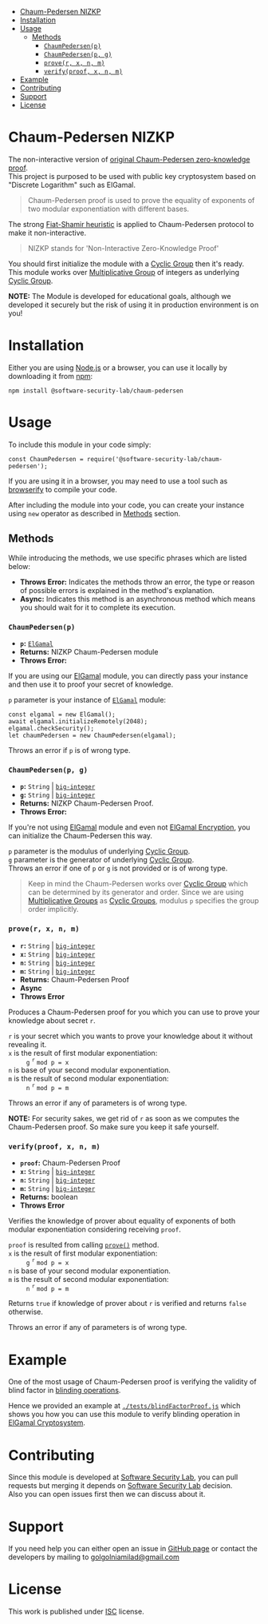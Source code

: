 - [Chaum-Pedersen NIZKP](#chaum-pedersen-nizkp)
- [Installation](#installation)
- [Usage](#usage)
  - [Methods](#methods)
    - [`ChaumPedersen(p)`](#chaumpedersenp)
    - [`ChaumPedersen(p, g)`](#chaumpedersenp-g)
    - [`prove(r, x, n, m)`](#prover-x-n-m)
    - [`verify(proof, x, n, m)`](#verifyproof-x-n-m)
- [Example](#example)
- [Contributing](#contributing)
- [Support](#support)
- [License](#license)

# Chaum-Pedersen NIZKP

The non-interactive version of [original Chaum-Pedersen zero-knowledge proof][cp].  
This project is purposed to be used with public key cryptosystem based on "Discrete Logarithm" such as ElGamal.

>Chaum-Pedersen proof is used to prove the equality of exponents of two modular exponentiation with different bases.

The strong [Fiat-Shamir heuristic][fsh] is applied to Chaum-Pedersen protocol to make it non-interactive.

> NIZKP stands for 'Non-Interactive Zero-Knowledge Proof'

You should first initialize the module with a [Cyclic Group][cg] then it's ready.  
This module works over [Multiplicative Group][mg] of integers as underlying [Cyclic Group][cg].

**NOTE:** The Module is developed for educational goals, although we developed it securely but the risk of using it in production environment is on you!

# Installation

Either you are using [Node.js][nj] or a browser, you can use it locally by downloading it from [npm][np]: 
```
npm install @software-security-lab/chaum-pedersen
```

# Usage 

To include this module in your code simply:

```
const ChaumPedersen = require('@software-security-lab/chaum-pedersen');
```

If you are using it in a browser, you may need to use a tool such as [browserify][by] to compile your code.

After including the module into your code, you can create your instance using `new` operator as described in [Methods](#methods) section.

## Methods

While introducing the methods, we use specific phrases which are listed below:
* **Throws Error:** Indicates the methods throw an error, the type or reason of possible errors is explained in the method's explanation.
* **Async:** Indicates this method is an asynchronous method which means you should wait for it to complete its execution.

### `ChaumPedersen(p)`
* **`p`:** [`ElGamal`][ourelg]
* **Returns:** NIZKP Chaum-Pedersen module
* **Throws Error:**

If you are using our [ElGamal][ourelg] module, you can directly pass your instance and then use it to proof your secret of knowledge.

`p` parameter is your instance of [`ElGamal`][ourelg] module:

```
const elgamal = new ElGamal();
await elgamal.initializeRemotely(2048);
elgamal.checkSecurity();
let chaumPedersen = new ChaumPedersen(elgamal);
```

Throws an error if `p` is of wrong type.

### `ChaumPedersen(p, g)`
* **`p`:** `String` | [`big-integer`][bi]
* **`g`:** `String` | [`big-integer`][bi]
* **Returns:** NIZKP Chaum-Pedersen Proof.
* **Throws Error:**

If you're not using [ElGamal][ourelg] module and even not [ElGamal Encryption][eg], you can initialize the Chaum-Pedersen this way.

`p` parameter is the modulus of underlying [Cyclic Group][cg].  
`g` parameter is the generator of underlying [Cyclic Group][cg].  
Throws an error if one of `p` or `g` is not provided or is of wrong type.

> Keep in mind the Chaum-Pedersen works over [Cyclic Group][cg] which can be determined by its generator and order.
> Since we are using [Multiplicative Groups][mg] as [Cyclic Groups][cg], modulus `p` specifies the group order implicitly.

### `prove(r, x, n, m)`
* **`r`:** `String` | [`big-integer`][bi]
* **`x`:** `String` | [`big-integer`][bi]
* **`n`:** `String` | [`big-integer`][bi]
* **`m`:** `String` | [`big-integer`][bi]
* **Returns:** Chaum-Pedersen Proof
* **Async**
* **Throws Error**

Produces a Chaum-Pedersen proof for you which you can use to prove your knowledge about secret `r`.

`r` is your secret which you wants to prove your knowledge about it without revealing it.  
`x` is the result of first modular exponentiation:  
$\qquad$ `g` <sup>`r`</sup> `mod p = x`  
`n` is base of your second modular exponentiation.  
`m` is the result of second modular exponentiation:  
$\qquad$ `n` <sup>`r`</sup> `mod p = m`

Throws an error if any of parameters is of wrong type.

**NOTE:** For security sakes, we get rid of `r` as soon as we computes the Chaum-Pedersen proof. So make sure you keep it safe yourself.

### `verify(proof, x, n, m)`
* **`proof`:** Chaum-Pedersen Proof
* **`x`:** `String` | [`big-integer`][bi]
* **`n`:** `String` | [`big-integer`][bi]
* **`m`:** `String` | [`big-integer`][bi]
* **Returns:** boolean
* **Throws Error**

Verifies the knowledge of prover about equality of exponents of both modular exponentiation considering receiving `proof`.

`proof` is resulted from calling [`prove()`](#prover-x-n-m) method.  
`x` is the result of first modular exponentiation:  
$\qquad$ `g` <sup>`r`</sup> `mod p = x`  
`n` is base of your second modular exponentiation.  
`m` is the result of second modular exponentiation:  
$\qquad$ `n` <sup>`r`</sup> `mod p = m`

Returns `true` if knowledge of prover about `r` is verified and returns `false` otherwise.

Throws an error if any of parameters is of wrong type.

# Example

One of the most usage of Chaum-Pedersen proof is verifying the validity of blind factor in [blinding operations][blinding].

Hence we provided an example at [`./tests/blindFactorProof.js`][test] which shows you how you can use this module to verify blinding operation in [ElGamal Cryptosystem][eg].

# Contributing
Since this module is developed at [Software Security Lab][softsl], you can pull requests but merging it depends on [Software Security Lab][softsl] decision.  
Also you can open issues first then we can discuss about it.

# Support
If you need help you can either open an issue in [GitHub page][gitpage] or contact the developers by mailing to golgolniamilad@gmail.com

# License
This work is published under [ISC][isc] license.


[cp]: https://en.wikipedia.org/wiki/Publicly_Verifiable_Secret_Sharing#Chaum-Pedersen_Protocol
[fsh]: https://en.wikipedia.org/wiki/Fiat%E2%80%93Shamir_heuristic
[cg]: https://en.wikipedia.org/wiki/Cyclic_group
[mg]: https://en.wikipedia.org/wiki/Multiplicative_group
[np]: https://www.npmjs.com/
[nj]: https://nodejs.org/en/
[by]: https://browserify.org/
[ourelg]: https://www.npmjs.com/package/basic_simple_elgamal
[bi]: https://www.npmjs.com/package/big-integer
[blinding]: https://en.wikipedia.org/wiki/Blinding_(cryptography)
[eg]: https://en.wikipedia.org/wiki/ElGamal_encryption
[gitpage]: https://github.com/SoftwareSecurityLab/Chaum-Pedersen.git
[softsl]: https://github.com/SoftwareSecurityLab
[isc]: ./LICENSE
[tmail]: mailto:maryam.mouzarani@gmail.com
[test]: ./tests/blindFactorProof.js